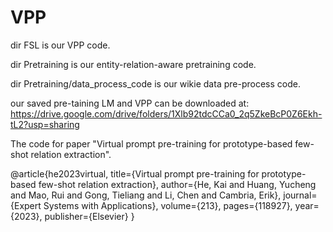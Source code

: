 # VPP

dir FSL is our VPP code.


dir Pretraining is our entity-relation-aware pretraining code.


dir Pretraining/data_process_code is our wikie data pre-process code.


our saved pre-taining LM and VPP can be downloaded at:
https://drive.google.com/drive/folders/1Xlb92tdcCCa0_2q5ZkeBcP0Z6Ekh-tL2?usp=sharing



The code for paper "Virtual prompt pre-training for prototype-based few-shot relation extraction".

@article{he2023virtual,
  title={Virtual prompt pre-training for prototype-based few-shot relation extraction},
  author={He, Kai and Huang, Yucheng and Mao, Rui and Gong, Tieliang and Li, Chen and Cambria, Erik},
  journal={Expert Systems with Applications},
  volume={213},
  pages={118927},
  year={2023},
  publisher={Elsevier}
}
